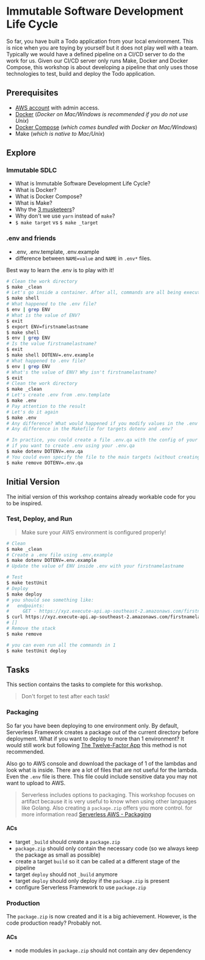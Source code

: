 # Immutable Software Development Life Cycle

So far, you have built a Todo application from your local environment. This is nice when you are toying by yourself but it does not play well with a team. Typically we would have a defined pipeline on a CI/CD server to do the work for us. Given our CI/CD server only runs Make, Docker and Docker Compose, this workshop is about developing a pipeline that only uses those technologies to test, build and deploy the Todo application.

## Prerequisites

- [AWS account](https://aws.amazon.com/resources/create-account/) with admin access.
- [Docker](https://docs.docker.com/engine/installation/) (_Docker on Mac/Windows is recommended if you do not use Unix_)
- [Docker Compose](https://docs.docker.com/compose/install/) (_which comes bundled with Docker on Mac/Windows_)
- Make (_which is native to Mac/Unix_)

## Explore

### Immutable SDLC

- What is Immutable Software Development Life Cycle?
- What is Docker?
- What is Docker Compose?
- What is Make?
- Why the [3 musketeers](https://confluence.amaysim.net/display/ENG/Immutable+SDLC+-+The+Three+Musketeers)?
- Why don't we use `yarn` instead of `make`?
- `$ make target` vs `$ make _target`

### .env and friends

- .env, .env.template, .env.example
- difference between `NAME=value` and `NAME` in `.env*` files.

Best way to learn the .env is to play with it!

```bash
# Clean the work directory
$ make _clean
# Let's go inside a container. After all, commands are all being executed inside a container!
$ make shell
# What happened to the .env file?
$ env | grep ENV
# What is the value of ENV?
$ exit
$ export ENV=firstnamelastname
$ make shell
$ env | grep ENV
# Is the value firstnamelastname?
$ exit
$ make shell DOTENV=.env.example
# What happened to .env file?
$ env | grep ENV
# What's the value of ENV? Why isn't firstnamelastname?
$ exit
# Clean the work directory
$ make _clean
# Let's create .env from .env.template
$ make .env
# Pay attention to the result
# Let's do it again
$ make .env
# Any difference? What would happened if you modify values in the .env and rerun the command?
# Any difference in the Makefile for targets dotenv and .env?

# In practice, you could create a file .env.qa with the config of your QA environment and use that file to manually delete or deploy your app
# if you want to create .env using your .env.qa
$ make dotenv DOTENV=.env.qa
# You could even specify the file to the main targets (without creating a .env)
$ make remove DOTENV=.env.qa
```

## Initial Version

The initial version of this workshop contains already workable code for you to be inspired.

### Test, Deploy, and Run

> Make sure your AWS environment is configured properly!

```bash
# Clean
$ make _clean
# Create a .env file using .env.example
$ make dotenv DOTENV=.env.example
# Update the value of ENV inside .env with your firstnamelastname

# Test
$ make testUnit
# Deploy
$ make deploy
# you should see something like:
#   endpoints:
#     GET - https://xyz.execute-api.ap-southeast-2.amazonaws.com/firstnamelastname/tasks
$ curl https://xyz.execute-api.ap-southeast-2.amazonaws.com/firstnamelastname/tasks
# []
# Remove the stack
$ make remove

# you can even run all the commands in 1
$ make testUnit deploy
```

## Tasks

This section contains the tasks to complete for this workshop.

> Don't forget to test after each task!

### Packaging

So far you have been deploying to one environment only. By default, Serverless Framework creates a package out of the current directory before deployment. What if you want to deploy to more than 1 environment? It would still work but following [The Twelve-Factor App](https://12factor.net/build-release-run) this method is not recommended.

Also go to AWS console and download the package of 1 of the lambdas and look what is inside. There are a lot of files that are not useful for the lambda. Even the `.env` file is there. This file could include sensitive data you may not want to upload to AWS.

> Serverless includes options to packaging. This workshop focuses on artifact because it is very useful to know when using other languages like Golang. Also creating a `package.zip` offers you more control. for more information read [Serverless AWS - Packaging](https://serverless.com/framework/docs/providers/aws/guide/packaging/)

#### ACs

- target `_build` should create a `package.zip`
- `package.zip` should only contain the necessary code (so we always keep the package as small as possible)
- create a target `build` so it can be called at a different stage of the pipeline
- target `deploy` should not `_build` anymore
- target `deploy` should only deploy if the `package.zip` is present
- configure Serverless Framework to use `package.zip`

### Production

The `package.zip` is now created and it is a big achievement. However, is the code production ready? Probably not.

#### ACs

- node modules in `package.zip` should not contain any dev dependency